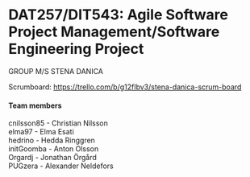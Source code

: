 # DAT257/DIT543: Agile Software Project Management/Software Engineering Project
GROUP M/S STENA DANICA

Scrumboard: https://trello.com/b/g12fIbv3/stena-danica-scrum-board

#### Team members
cnilsson85 - Christian Nilsson\
elma97 - Elma Esati\
hedrino - Hedda Ringgren\
initGoomba - Anton Olsson\
Orgardj - Jonathan Örgård\
PUGzera - Alexander Neldefors
